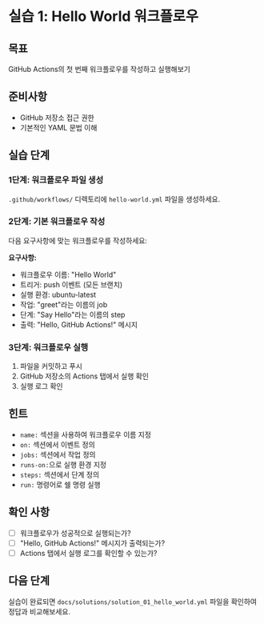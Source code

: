 # 실습 1: Hello World 워크플로우

## 목표

GitHub Actions의 첫 번째 워크플로우를 작성하고 실행해보기

## 준비사항

- GitHub 저장소 접근 권한
- 기본적인 YAML 문법 이해

## 실습 단계

### 1단계: 워크플로우 파일 생성

`.github/workflows/` 디렉토리에 `hello-world.yml` 파일을 생성하세요.

### 2단계: 기본 워크플로우 작성

다음 요구사항에 맞는 워크플로우를 작성하세요:

**요구사항:**

- 워크플로우 이름: "Hello World"
- 트리거: push 이벤트 (모든 브랜치)
- 실행 환경: ubuntu-latest
- 작업: "greet"라는 이름의 job
- 단계: "Say Hello"라는 이름의 step
- 출력: "Hello, GitHub Actions!" 메시지

### 3단계: 워크플로우 실행

1. 파일을 커밋하고 푸시
2. GitHub 저장소의 Actions 탭에서 실행 확인
3. 실행 로그 확인

## 힌트

- `name:` 섹션을 사용하여 워크플로우 이름 지정
- `on:` 섹션에서 이벤트 정의
- `jobs:` 섹션에서 작업 정의
- `runs-on:`으로 실행 환경 지정
- `steps:` 섹션에서 단계 정의
- `run:` 명령어로 쉘 명령 실행

## 확인 사항

- [ ] 워크플로우가 성공적으로 실행되는가?
- [ ] "Hello, GitHub Actions!" 메시지가 출력되는가?
- [ ] Actions 탭에서 실행 로그를 확인할 수 있는가?

## 다음 단계

실습이 완료되면 `docs/solutions/solution_01_hello_world.yml` 파일을 확인하여 정답과 비교해보세요.
